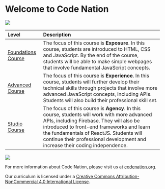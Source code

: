# Welcome to Code Nation

![](https://i.imgur.com/cyNuqLk.png)

| Level | Description |
| :--- | :--- |
| [Foundations Course](foundations/) | The focus of this course is **Exposure**. In this course, students are introduced to HTML, CSS and JavaScript.  By the end of the course, students will be able to make simple webpages that involve fundamental JavaScript concepts. |
| [Advanced Course](advanced/) | The focus of this course is **Experience**. In this course, students will further develop their technical skills through projects that involve more advanced JavaScript concepts, including APIs. Students will also build their professional skill set. |
| [Studio Course](studio/) | The focus of this course is **Agency**. In this course, students will work with more advanced APIs, including Firebase.  They will also be introduced to front-end frameworks and learn the fundamentals of ReactJS.  Students will continue their professional development and increase their coding independence. |

![](https://i.imgur.com/lYodTLP.png?1)

For more information about Code Nation, please visit us at [codenation.org](https://www.codenation.org).   
   
 Our curriculum is licensed under a [Creative Commons Attribution-NonCommercial 4.0 International License](http://creativecommons.org/licenses/by-nc/4.0/). 

